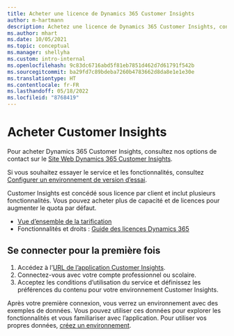 ```yaml
---
title: Acheter une licence de Dynamics 365 Customer Insights
author: m-hartmann
description: Achetez une licence de Dynamics 365 Customer Insights, connectez-vous et familiarisez-vous avec l’application.
ms.author: mhart
ms.date: 10/05/2021
ms.topic: conceptual
ms.manager: shellyha
ms.custom: intro-internal
ms.openlocfilehash: 9c83dc6716abd5f81eb7851d462d7d61791f542b
ms.sourcegitcommit: ba29fd7c89bdeba7260b4783662d8da8e1e1e30e
ms.translationtype: HT
ms.contentlocale: fr-FR
ms.lasthandoff: 05/18/2022
ms.locfileid: "8768419"
---
```

# <a name="purchase-customer-insights"></a>Acheter Customer Insights

Pour acheter Dynamics 365 Customer Insights, consultez nos options de contact sur le [Site Web Dynamics 365 Customer Insights](https://dynamics.microsoft.com/ai/customer-insights/).

Si vous souhaitez essayer le service et les fonctionnalités, consultez [Configurer un environnement de version d’essai](trial-signup.md).

Customer Insights est concédé sous licence par client et inclut plusieurs fonctionnalités. Vous pouvez acheter plus de capacité et de licences pour augmenter le quota par défaut.
- [Vue d’ensemble de la tarification](https://dynamics.microsoft.com/ai/customer-insights/pricing/)
- Fonctionnalités et droits : [Guide des licences Dynamics 365](https://go.microsoft.com/fwlink/?LinkId=866544)

## <a name="sign-in-for-the-first-time"></a>Se connecter pour la première fois

1. Accédez à l’[URL de l’application Customer Insights](https://home.ci.ai.dynamics.com).
1. Connectez-vous avec votre compte professionnel ou scolaire.
1. Acceptez les conditions d’utilisation du service et définissez les préférences du contenu pour votre environnement Customer Insights.

Après votre première connexion, vous verrez un environnement avec des exemples de données. Vous pouvez utiliser ces données pour explorer les fonctionnalités et vous familiariser avec l’application. Pour utiliser vos propres données, [créez un environnement](create-environment.md).
